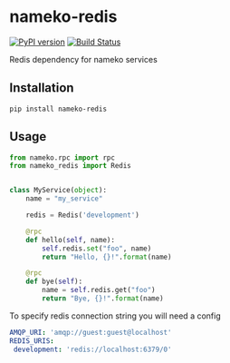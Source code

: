 # nameko-redis
[![PyPI version](https://badge.fury.io/py/nameko-redis.svg)](https://badge.fury.io/py/nameko-redis)
[![Build Status](https://travis-ci.org/etataurov/nameko-redis.svg?branch=master)](https://travis-ci.org/etataurov/nameko-redis)

Redis dependency for nameko services

## Installation
```
pip install nameko-redis
```

## Usage
```python
from nameko.rpc import rpc
from nameko_redis import Redis


class MyService(object):
    name = "my_service"

    redis = Redis('development')

    @rpc
    def hello(self, name):
        self.redis.set("foo", name)
        return "Hello, {}!".format(name)

    @rpc
    def bye(self):
        name = self.redis.get("foo")
        return "Bye, {}!".format(name)
```
To specify redis connection string you will need a config
```yaml
AMQP_URI: 'amqp://guest:guest@localhost'
REDIS_URIS:
 development: 'redis://localhost:6379/0'
```
